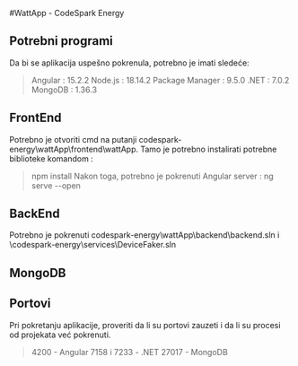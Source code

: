 #WattApp - CodeSpark Energy

## Potrebni programi
Da bi se aplikacija uspešno pokrenula, potrebno je imati sledeće:
> Angular : 15.2.2
> Node.js : 18.14.2
> Package Manager : 9.5.0
> .NET : 7.0.2
> MongoDB : 1.36.3

## FrontEnd
Potrebno je otvoriti cmd na putanji codespark-energy\wattApp\frontend\wattApp.
Tamo je potrebno instalirati potrebne biblioteke komandom :
> npm install
Nakon toga, potrebno je pokrenuti Angular server :
> ng serve --open

## BackEnd
Potrebno je pokrenuti codespark-energy\wattApp\backend\backend.sln i \codespark-energy\services\DeviceFaker.sln

## MongoDB

## Portovi
Pri pokretanju aplikacije, proveriti da li su portovi zauzeti i da li su procesi od projekata već pokrenuti.
> 4200 - Angular
> 7158 i 7233 -  .NET
> 27017 - MongoDB

